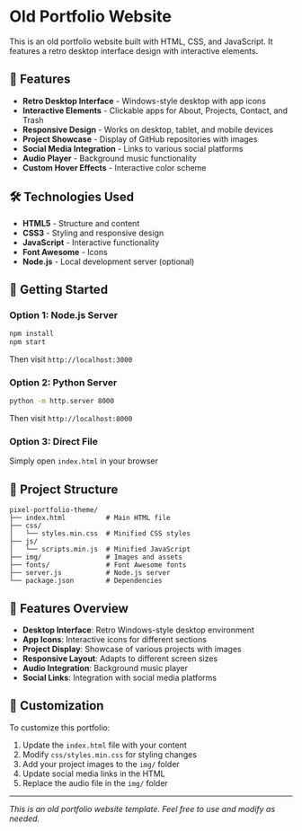 # Old Portfolio Website

This is an old portfolio website built with HTML, CSS, and JavaScript. It features a retro desktop interface design with interactive elements.

## 🎨 Features

- **Retro Desktop Interface** - Windows-style desktop with app icons
- **Interactive Elements** - Clickable apps for About, Projects, Contact, and Trash
- **Responsive Design** - Works on desktop, tablet, and mobile devices
- **Project Showcase** - Display of GitHub repositories with images
- **Social Media Integration** - Links to various social platforms
- **Audio Player** - Background music functionality
- **Custom Hover Effects** - Interactive color scheme

## 🛠️ Technologies Used

- **HTML5** - Structure and content
- **CSS3** - Styling and responsive design
- **JavaScript** - Interactive functionality
- **Font Awesome** - Icons
- **Node.js** - Local development server (optional)

## 🚀 Getting Started

### Option 1: Node.js Server

```bash
npm install
npm start
```

Then visit `http://localhost:3000`

### Option 2: Python Server

```bash
python -m http.server 8000
```

Then visit `http://localhost:8000`

### Option 3: Direct File

Simply open `index.html` in your browser

## 📁 Project Structure

```
pixel-portfolio-theme/
├── index.html          # Main HTML file
├── css/
│   └── styles.min.css  # Minified CSS styles
├── js/
│   └── scripts.min.js  # Minified JavaScript
├── img/                # Images and assets
├── fonts/              # Font Awesome fonts
├── server.js           # Node.js server
└── package.json        # Dependencies
```

## 🎯 Features Overview

- **Desktop Interface**: Retro Windows-style desktop environment
- **App Icons**: Interactive icons for different sections
- **Project Display**: Showcase of various projects with images
- **Responsive Layout**: Adapts to different screen sizes
- **Audio Integration**: Background music player
- **Social Links**: Integration with social media platforms

## 🔧 Customization

To customize this portfolio:

1. Update the `index.html` file with your content
2. Modify `css/styles.min.css` for styling changes
3. Add your project images to the `img/` folder
4. Update social media links in the HTML
5. Replace the audio file in the `img/` folder

---

_This is an old portfolio website template. Feel free to use and modify as needed._
